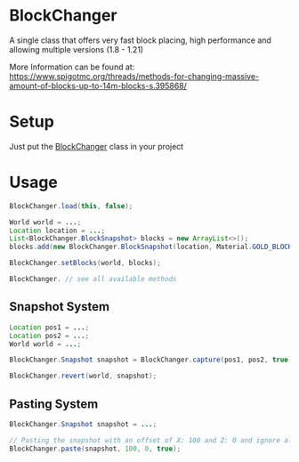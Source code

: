 # BlockChanger
<div align="center">
  
</div>
A single class that offers very fast block placing, high performance and allowing multiple versions (1.8 - 1.21)
  
More Information can be found at: https://www.spigotmc.org/threads/methods-for-changing-massive-amount-of-blocks-up-to-14m-blocks-s.395868/

# Setup
Just put the [BlockChanger](https://github.com/Devlrxxh/BlockChanger/blob/master/src/main/java/dev/lrxh/blockChanger/BlockChanger.java) class in your project  
# Usage
```java
BlockChanger.load(this, false);

World world = ...;
Location location = ...;
List<BlockChanger.BlockSnapshot> blocks = new ArrayList<>();
blocks.add(new BlockChanger.BlockSnapshot(location, Material.GOLD_BLOCK);

BlockChanger.setBlocks(world, blocks);

BlockChanger. // see all available methods
``` 
## Snapshot System
```java
Location pos1 = ...;
Location pos2 = ...;
World world = ...;

BlockChanger.Snapshot snapshot = BlockChanger.capture(pos1, pos2, true);

BlockChanger.revert(world, snapshot);
```
## Pasting System
```java
BlockChanger.Snapshot snapshot = ...;

// Pasting the snapshot with an offset of X: 100 and Z: 0 and ignore all air blocks
BlockChanger.paste(snapshot, 100, 0, true);
``` 
